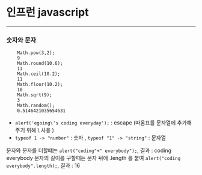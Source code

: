 # 인프런 javascript

------

### 숫자와 문자
```
    Math.pow(3,2);
    9
    Math.round(10.6);
    11
    Math.ceil(10.2);
    11
    Math.floor(10.2);
    10
    Math.sqrt(9);
    3
    Math.random();
    0.5146421035654631
```

- ```alert('egoing\'s coding everyday');``` : escape (따옴표를 문자열에 추가해주기 위해 \ 사용 )
- ```typeof 1 -> "number"``` : 숫자 , ```typeof "1" -> "string"``` : 문자열

문자와 문자를 더할떄는 ```alert("coding"+" everybody");```, 결과 : coding everybody
문자의 길이를 구할때는 문자 뒤에 .length 를 붙여 ```alert("coding everybody".length);```, 결과 : 16